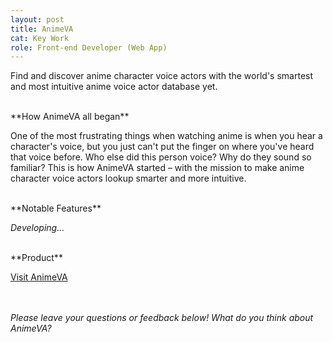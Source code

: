 ```yaml
---
layout: post
title: AnimeVA
cat: Key Work
role: Front-end Developer (Web App)
---
```


Find and discover anime character voice actors with the world's smartest and most intuitive anime voice actor database yet.

<br>
**How AnimeVA all began**

One of the most frustrating things when watching anime is when you hear a character's voice, but you just can't put the finger on where you've heard that voice before. Who else did this person voice? Why do they sound so familiar? This is how AnimeVA started – with the mission to make anime character voice actors lookup smarter and more intuitive.

<br>
**Notable Features**

*Developing...*

<br>
**Product**

<a href="https://animeva.moe/" target="_blank" class="product">Visit AnimeVA</a>

<br><br>
*Please leave your questions or feedback below! What do you think about AnimeVA?*
